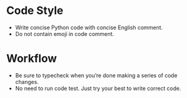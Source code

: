 # Code Style
- Write concise Python code with concise English comment.
- Do not contain emoji in code comment.

# Workflow
- Be sure to typecheck when you’re done making a series of code changes.
- No need to run code test. Just try your best to write correct code.